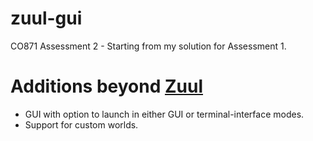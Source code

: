 # zuul-gui
CO871 Assessment 2 - Starting from my solution for Assessment 1.

# Additions beyond [Zuul](https://github.com/JamesShelton140/zuul-bad-extended)
- GUI with option to launch in either GUI or terminal-interface modes.
- Support for custom worlds.
